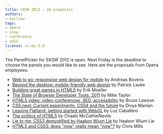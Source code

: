 ```yaml
---
title: SXSW 2012 — 10 proposals
authors:
- karlcow
tags:
- opera
- sxsw
- conference
- odin
license: cc-by-3.0
---
```


<p>The PanelPicker for SXSW 2012 is open. Next Friday is the deadline to choose the panels you would like to see. Here are the proposals from Opera employees:</p>

<ul>
	<li><a href="http://panelpicker.sxsw.com/ideas/view/10666">Web to go: responsive web design for mobile</a> by Andreas Bovens</li>
	<li><a href="http://panelpicker.sxsw.com/ideas/view/11969">Beyond the desktop: mobile-friendly web design</a> by Patrick Lauke</li>
	<li><a href="http://panelpicker.sxsw.com/ideas/view/10863">Building great games in HTML5</a> by Erik Moeller</li>
	<li><a href="http://panelpicker.sxsw.com/ideas/view/11956">The State of Browser Developer Tools, 2011</a> by Mike Taylor</li>
	<li><a href="http://panelpicker.sxsw.com/ideas/view/10707">HTML5 video: video-conferences, SEO, accessibility</a> by Bruce Lawson</li>
	<li><a href="http://panelpicker.sxsw.com/ideas/view/10893">CSS.next: Current experiments, CSS4 and the future</a> by Divya Manian</li>
	<li><a href="http://panelpicker.sxsw.com/ideas/view/10895">Leaving Flatland: getting started with WebGL</a> by Luz Caballero</li>
	<li><a href="http://panelpicker.sxsw.com/ideas/view/12468">The politics of HTML5</a> by Chaals McCathieNevile</li>
	<li><a href="http://panelpicker.sxsw.com/ideas/view/11125">Lie to me: CSS3 demystified by Haakon Wium Lie</a> by Haakon Wium Lie</li>
	<li><a href="http://panelpicker.sxsw.com/ideas/view/10996">HTML5 and CSS3: does &quot;now&quot; really mean &quot;now&quot;?</a> by Chris Mills</li>
</ul>
